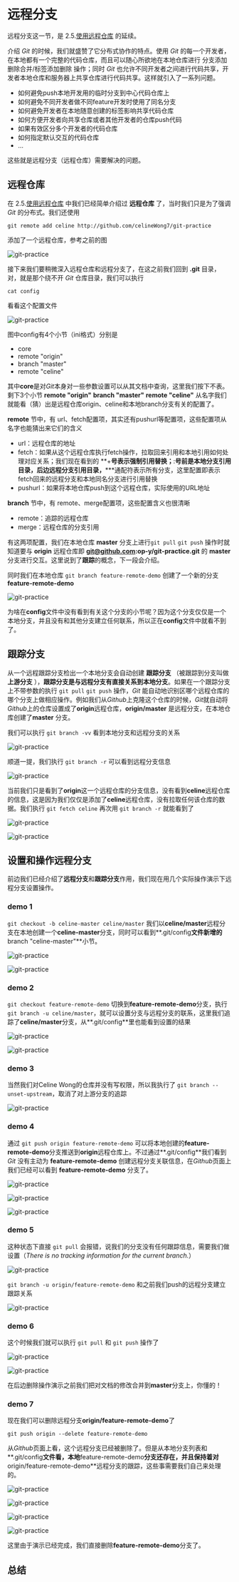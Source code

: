 # 远程分支

远程分支这一节，是 2.5.[使用远程仓库](https://github.com/op-y/git-practice/blob/master/contents/2/remote-repository.md) 的延续。

介绍 *Git* 的时候，我们就盛赞了它分布式协作的特点。使用 *Git* 的每一个开发者，在本地都有一个完整的代码仓库，而且可以随心所欲地在本地仓库进行 分支添加删除合并/标签添加删除 操作；同时 *Git* 也允许不同开发者之间进行代码共享，开发者本地仓库和服务器上共享仓库进行代码共享。这样就引入了一系列问题。

* 如何避免push本地开发用的临时分支到中心代码仓库上
* 如何避免不同开发者做不同feature开发时使用了同名分支
* 如何避免开发者在本地随意创建的标签影响共享代码仓库
* 如何方便开发者向共享仓库或者其他开发者的仓库push代码
* 如果有效区分多个开发者的代码仓库
* 如何指定默认交互的代码仓库
* ...

这些就是远程分支（远程仓库）需要解决的问题。

## 远程仓库

在 2.5.[使用远程仓库](https://github.com/op-y/git-practice/blob/master/contents/2/remote-repository.md) 中我们已经简单介绍过 **远程仓库** 了，当时我们只是为了强调 *Git* 的分布式。我们还使用

`git remote add celine http://github.com/celineWong7/git-practice`

添加了一个远程仓库，参考之前的图

![git-practice](https://github.com/op-y/git-practice/blob/master/images/2/snip.2-64.png)

接下来我们要稍微深入远程仓库和远程分支了，在这之前我们回到 **.git** 目录，对，就是那个绕不开 *Git* 仓库目录，我们可以执行

`cat config`

看看这个配置文件

![git-practice](https://github.com/op-y/git-practice/blob/master/images/3/snip.3-50.png)

图中config有4个小节（ini格式）分别是

* core
* remote "origin"
* branch "master"
* remote "celine"

其中**core**是对*Git*本身对一些参数设置可以从其文档中查询，这里我们按下不表。剩下3个小节 **remote "origin"** **branch "master"** **remote "celine"** 从名字我们就能看（猜）出是远程仓库origin、celine和本地branch分支有关的配置了。

**remote** 节中，有 url、fetch配置项，其实还有pushurl等配置项，这些配置项从名字也能猜出来它们的含义

* url：远程仓库的地址
* fetch：如果从这个远程仓库执行fetch操作，拉取回来引用和本地引用如何处理对应关系；我们现在看到的 **+**号表示强制引用替换；**:**号前是本地分支引用目录，后边远程分支引用目录，**\***通配符表示所有分支，这里配置即表示fetch回来的远程分支和本地同名分支进行引用替换
* pushurl：如果将本地仓库push到这个远程仓库，实际使用的URL地址

**branch** 节中，有 remote、merge配置项，这些配置含义也很清晰

* remote：追踪的远程仓库
* merge：远程仓库的分支引用

有这两项配置，我们在本地仓库 **master** 分支上进行`git pull` `git push` 操作时就知道要与 **origin** 远程仓库即 **git@github.com:op-y/git-practice.git** 的 **master** 分支进行交互。这里说到了**跟踪**的概念，下一段会介绍。

同时我们在本地仓库 `git branch feature-remote-demo` 创建了一个新的分支 **feature-remote-demo**

![git-practice](https://github.com/op-y/git-practice/blob/master/images/3/snip.3-51.png)

为啥在**config**文件中没有看到有关这个分支的小节呢？因为这个分支仅仅是一个本地分支，并且没有和其他分支建立任何联系，所以正在**config**文件中就看不到了。
 
## 跟踪分支

从一个远程跟踪分支检出一个本地分支会自动创建 **跟踪分支** （被跟踪到分支叫做 **上游分支** ），**跟踪分支是与远程分支有直接关系到本地分支**。如果在一个跟踪分支上不带参数的执行 `git pull` `git push` 操作，*Git* 能自动地识别区哪个远程仓库的哪个分支上做相应操作。例如我们从*Github*上克隆这个仓库的时候，*Git*就自动将*Github*上的仓库设置成了**origin**远程仓库，**origin/master** 是远程分支，在本地仓库创建了**master** 分支。

我们可以执行 `git branch -vv` 看到本地分支和远程分支的关系

![git-practice](https://github.com/op-y/git-practice/blob/master/images/3/snip.3-52.png)

顺道一提，我们执行 `git branch -r` 可以看到远程分支信息

![git-practice](https://github.com/op-y/git-practice/blob/master/images/3/snip.3-53.png)

当前我们只是看到了**origin**这一个远程仓库的分支信息，没有看到**celine**远程仓库的信息，这是因为我们仅仅是添加了**celine**远程仓库，没有拉取任何该仓库的数据。我们执行 `git fetch celine` 再次用 `git branch -r` 就能看到了

![git-practice](https://github.com/op-y/git-practice/blob/master/images/3/snip.3-54.png)

![git-practice](https://github.com/op-y/git-practice/blob/master/images/3/snip.3-55.png)

## 设置和操作远程分支

前边我们已经介绍了**远程分支**和**跟踪分支**作用，我们现在用几个实际操作演示下远程分支设置操作。

### demo 1

`git checkout -b celine-master celine/master` 我们以**celine/master**远程分支在本地创建一个**celine-master**分支，同时可以看到**.git/config**文件新增的**branch "celine-master"**小节。

![git-practice](https://github.com/op-y/git-practice/blob/master/images/3/snip.3-56.png)

![git-practice](https://github.com/op-y/git-practice/blob/master/images/3/snip.3-57.png)

### demo 2

`git checkout feature-remote-demo` 切换到**feature-remote-demo**分支，执行`git branch -u celine/master`，就可以设置分支与远程分支的联系，这里我们追踪了**celine/master**分支，从**.git/config**里也能看到设置的结果

![git-practice](https://github.com/op-y/git-practice/blob/master/images/3/snip.3-58.png)

![git-practice](https://github.com/op-y/git-practice/blob/master/images/3/snip.3-59.png)


### demo 3

当然我们对Celine Wong的仓库并没有写权限，所以我执行了 `git branch --unset-upstream`，取消了对上游分支的追踪

![git-practice](https://github.com/op-y/git-practice/blob/master/images/3/snip.3-60.png)

### demo 4

通过 `git push origin feature-remote-demo` 可以将本地创建的**feature-remote-demo**分支推送到**origin**远程仓库上。不过通过**.git/config**我们看到 *Git* 没有主动为 **feature-remote-demo** 创建远程分支关联信息，在*Github*页面上我们已经可以看到 **feature-remote-demo** 分支了。

![git-practice](https://github.com/op-y/git-practice/blob/master/images/3/snip.3-61.png)

![git-practice](https://github.com/op-y/git-practice/blob/master/images/3/snip.3-62.png)

![git-practice](https://github.com/op-y/git-practice/blob/master/images/3/snip.3-63.png)

### demo 5

这种状态下直接 `git pull` 会报错，说我们的分支没有任何跟踪信息，需要我们做设置（*There is no tracking information for the current branch.*）

![git-practice](https://github.com/op-y/git-practice/blob/master/images/3/snip.3-64.png)

`git branch -u origin/feature-remote-demo` 和之前我们push的远程分支建立跟踪关系

![git-practice](https://github.com/op-y/git-practice/blob/master/images/3/snip.3-65.png)

### demo 6

这个时候我们就可以执行 `git pull` 和 `git push` 操作了

![git-practice](https://github.com/op-y/git-practice/blob/master/images/3/snip.3-66.png)

![git-practice](https://github.com/op-y/git-practice/blob/master/images/3/snip.3-67.png)

在后边删除操作演示之前我们把对文档的修改合并到**master**分支上，你懂的！

### demo 7

现在我们可以删除远程分支**origin/feature-remote-demo**了

`git push origin --delete feature-remote-demo`

从*Github*页面上看，这个远程分支已经被删除了。但是从本地分支列表和**.git/config**文件看，本地**feature-remote-demo**分支还存在，并且保持着对**origin/feature-remote-demo**远程分支的跟踪，这些事需要我们自己来处理的。

![git-practice](https://github.com/op-y/git-practice/blob/master/images/3/snip.3-68.png)

![git-practice](https://github.com/op-y/git-practice/blob/master/images/3/snip.3-69.png)

![git-practice](https://github.com/op-y/git-practice/blob/master/images/3/snip.3-70.png)

![git-practice](https://github.com/op-y/git-practice/blob/master/images/3/snip.3-71.png)

这里由于演示已经完成，我们直接删除**feature-remote-demo**分支了。

## 总结
